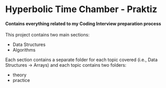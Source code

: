# Hyperbolic Time Chamber - Praktiz

#### Contains everything related to my Coding Interview preparation process

This project contains two main sections: 
- Data Structures
- Algorithms

Each section contains a separate folder for each topic covered (i.e., Data Structures -> Arrays) and each topic contains two folders: 
- theory
- practice